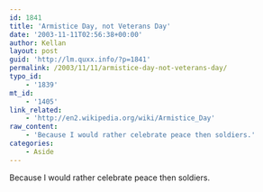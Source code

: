 ```yaml
---
id: 1841
title: 'Armistice Day, not Veterans Day'
date: '2003-11-11T02:56:38+00:00'
author: Kellan
layout: post
guid: 'http://lm.quxx.info/?p=1841'
permalink: /2003/11/11/armistice-day-not-veterans-day/
typo_id:
    - '1839'
mt_id:
    - '1405'
link_related:
    - 'http://en2.wikipedia.org/wiki/Armistice_Day'
raw_content:
    - 'Because I would rather celebrate peace then soldiers.'
categories:
    - Aside
---
```


Because I would rather celebrate peace then soldiers.